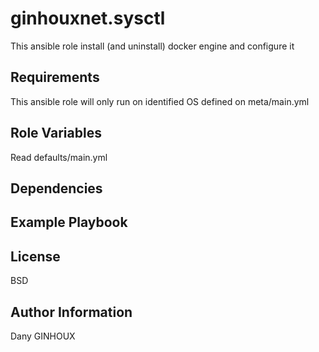 ginhouxnet.sysctl
=========

This ansible role install (and uninstall) docker engine and configure it


Requirements
------------

This ansible role will only run on identified OS defined on meta/main.yml


Role Variables
--------------

Read defaults/main.yml


Dependencies
------------




Example Playbook
----------------



License
-------

BSD


Author Information
------------------

Dany GINHOUX
